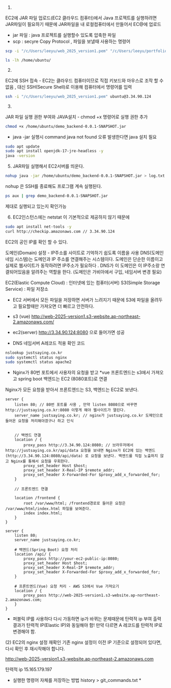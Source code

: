 1.

EC2에 JAR 파일 업로드(EC2 클라우드 컴퓨터)에서 Java 프로젝트를 실행하려면 JAR파일이 필요하기 때문에 JAR파일을 내 로컬컴퓨터에서 만들어서 EC@에 업로드

- jar 파일 : java 프로젝트를 실행할수 있도록 압축한 파일
- scp : secyre Copy Protocol , 파일을 보낼때 사용하는 명령어

```sh
scp -i "/c/Users/leeyu/web_2025_version1.pem" "/c/Users/leeyu/portfolio/demo_spring_Vue/Ai-Diary-server/target/demo_backend-0.0.1-SNAPSHOT.jar" ubuntu@15.165.179.197:/home/ubuntu/

```

```sh
ls -lh /home/ubuntu/ 
``` 

2.

EC2에 SSH 접속 - EC2는 클라우드 컴퓨터이므로 직접 키보드와 마우스로 조작 할 수 없음 , 대신 SSH(Secure Shell)로 이용해 컴퓨터에서 명령어를 입력

```sh
ssh -i "/c/Users/leeyu/web_2025_version1.pem" ubuntu@3.34.90.124
```

3.

JAR 파일 실행 권한 부여와 JAVA설치 - chmod +x 명령어로 실행 권한 추가

```sh
chmod +x /home/ubuntu/demo_backend-0.0.1-SNAPSHOT.jar
```

- java -jar 실행시 command java not found 오류 발생한다면 java 설치 필요

```sh
sudo apt update
sudo apt install openjdk-17-jre-headless -y
java -version

```

5. JAR파일 실행해서 EC2서버를 띄운다.

```sh
nohup java -jar /home/ubuntu/demo_backend-0.0.1-SNAPSHOT.jar > log.txt 2>&1 &
```

nohup 은 SSH를 종료해도 프로그램 계속 실행된다.

```sh
ps aux | grep demo_backend-0.0.1-SNAPSHOT.jar 
```

제대로 실행되고 있는지 확인가능

6. EC2인스턴스에는 netstat 이 기본적으로 제공하지 않기 때문에

```sh
sudo apt install net-tools -y
curl http://checkip.amazonaws.com // 3.34.90.124
```

EC2의 공인 IP를 확인 할 수 있다.

도메인(Domain) 설정 - IP주소를 사이트로 기억하기 쉽도록 이름을 사용
DNS(도메인 네임 시스템)는 도메인과 IP 주소를 연결해주는 시스템이다. 도메인은 단순한 이름이고 실제로 웹사이트가 동작하려면 IP주소가 필요하다 .
DNS가 이 도메인은 이 IP주소랑 연결되어있음을 알려주는 역할을 한다.
(도메인은 가비아에서 구입, 네임서버 변경 필요)

EC2(Elastic Compute Cloud) : 인터넷에 있는 컴퓨터(서버)
S3(Simple Storage Service) : 파일 저장소

* EC2 서버에서 모든 파일을 저장하면 서버가 느려지기 때문에 S3에 파일을 올려두고 필요할때만 가져오면 더 빠르고 안전하다.

* s3 (vue)
  http://web-2025-version1.s3-website.ap-northeast-2.amazonaws.com/
* ec2(server)
  http://3.34.90.124:8080 으로 들어가면 성공


- DNS 네임서버 A레코드 적용 확인 코드

 ```bash
 nslookup justsaying.co.kr
 sudo systemctl status nginx
sudo systemctl status apache2

 ```

* Nginx가 80번 포트에서 사용자의 요청을 받고
  *vue 프론트엔드는 s3에서 가져오고
  spring boot 백엔드는 EC2 (8080포트)로 연결

Nginx가 모든 요청을 받아서 프론트엔드는 S3, 백엔드는 EC2로 보낸다.

```ninx
server {
    listen 80; // 80번 포트를 사용 , 만약 listen 8080으로 바꾸면 http://justsaying.co.kr:8080 이렇게 해야 웹사이트가 열린다.
    server_name justsaying.co.kr; // nginx가 justsaying.co.kr 도메인으로 들어온 요청을 처리해야겠구나 하고 인식 


	// 백엔드 연결 
    location / {
        proxy_pass http://3.34.90.124:8080; // 브라우저에서 http://justsaying.co.kr/api/data 요청을 보내면 Nginx가 EC2에 있는 백엔드 (http://3.34.90.124:8080/api/data) 로 요청을 보낸다. 백엔드를 직접 노출하지 않고 Nginx를 통해서 요청을 우회한다.  
        proxy_set_header Host $host;
        proxy_set_header X-Real-IP $remote_addr;
        proxy_set_header X-Forwarded-For $proxy_add_x_forwarded_for;
    }

	// 프론트엔드 연결 

    location /frontend {
        root /var/www/html; /frontend경로로 들어온 요청은 /var/www/html/index.html 파일을 보여준다. 
        index index.html;
    }
}
```

```nginx
server {
    listen 80;
    server_name justsaying.co.kr;

    # 백엔드(Spring Boot) 요청 처리
    location /api/ {
        proxy_pass http://your-ec2-public-ip:8080;
        proxy_set_header Host $host;
        proxy_set_header X-Real-IP $remote_addr;
        proxy_set_header X-Forwarded-For $proxy_add_x_forwarded_for;
    }

    # 프론트엔드(Vue) 요청 처리 - AWS S3에서 Vue 가져오기
    location / {
        proxy_pass http://web-2025-version1.s3-website.ap-northeast-2.amazonaws.com;
    }
}

```

* 퍼블릭 IP를 사용하다 다시 가동하면 ip가 바뀌는 문제때문에
  탄력적 ip 부여
  출력 결과가 탄력적 IP(Elastic IP)와 동일해야 함!
  만약 다르면 A 레코드를 탄력적 IP로 변경해야 함.

(2) EC2의 nginx 설정 재확인
기존 nginx 설정이 이전 IP 기준으로 설정되어 있다면, 다시 확인 후 재시작해야 합니다.

http://web-2025-version1.s3-website.ap-northeast-2.amazonaws.com

탄력적 ip 15.165.179.197

* 실행한 명령어 자체를 저장하는 방법 history > git_commands.txt *



